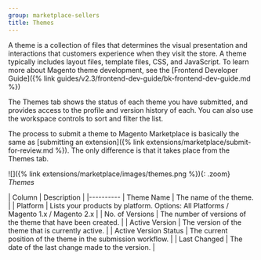 ```yaml
---
group: marketplace-sellers
title: Themes
---
```


A theme is a collection of files that determines the visual presentation and interactions that customers experience when they visit the store. A theme typically includes layout files, template files, CSS, and JavaScript. To learn more about Magento theme development, see the [Frontend Developer Guide]({% link guides/v2.3/frontend-dev-guide/bk-frontend-dev-guide.md %})

The Themes tab shows the status of each theme you have submitted, and provides access to the profile and version history of each. You can also use the workspace controls to sort and filter the list.

The process to submit a theme to Magento Marketplace is basically the same as [submitting an extension]({% link extensions/marketplace/submit-for-review.md %}). The only difference is that it takes place from the Themes tab.

![]({% link extensions/marketplace/images/themes.png %}){: .zoom}
_Themes_

| Column | Description |
|----------
| Theme Name | The name of the theme. |
| Platform | Lists your products by platform. Options: All Platforms / Magento 1.x / Magento 2.x |
| No. of Versions | The number of versions of the theme that have been created. |
| Active Version | The version of the theme that is currently active. |
| Active Version Status | The current position of the theme in the submission workflow. |
| Last Changed | The date of the last change made to the version. |
